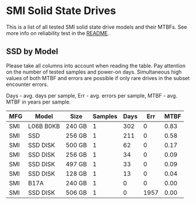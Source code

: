 SMI Solid State Drives
======================

This is a list of all tested SMI solid state drive models and their MTBFs. See
more info on reliability test in the [README](https://github.com/linuxhw/SMART).

SSD by Model
------------

Please take all columns into account when reading the table. Pay attention on the
number of tested samples and power-on days. Simultaneous high values of both MTBF
and errors are possible if only rare drives in the subset encounter errors.

Days - avg. days per sample,
Err  - avg. errors per sample,
MTBF - avg. MTBF in years per sample.

| MFG       | Model              | Size   | Samples | Days  | Err   | MTBF |
|-----------|--------------------|--------|---------|-------|-------|------|
| SMI       | L06B B0KB          | 240 GB | 1       | 302   | 0     | 0.83   |
| SMI       | SSD                | 256 GB | 1       | 211   | 0     | 0.58   |
| SMI       | SSD DISK           | 500 GB | 1       | 62    | 0     | 0.17   |
| SMI       | SSD DISK           | 256 GB | 1       | 34    | 0     | 0.09   |
| SMI       | SSD DISK           | 497 GB | 1       | 33    | 0     | 0.09   |
| SMI       | SSD DISK           | 128 GB | 1       | 13    | 0     | 0.04   |
| SMI       | B17A               | 240 GB | 1       | 0     | 0     | 0.00   |
| SMI       | SSD DISK           | 506 GB | 1       | 0     | 1957  | 0.00   |
